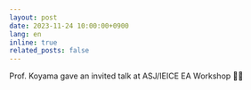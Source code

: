 ```yaml
---
layout: post
date: 2023-11-24 10:00:00+0900
lang: en
inline: true
related_posts: false
---
```


Prof. Koyama gave an invited talk at ASJ/IEICE EA Workshop 🧑‍🏫
